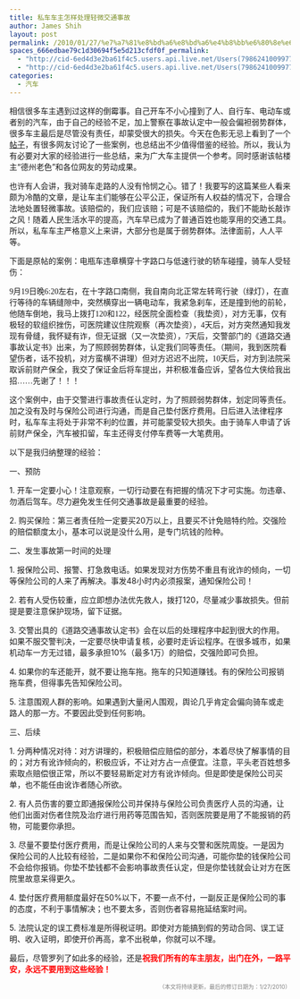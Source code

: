 ```yaml
---
title: 私车车主怎样处理轻微交通事故
author: James Shih
layout: post
permalink: /2010/01/27/%e7%a7%81%e8%bd%a6%e8%bd%a6%e4%b8%bb%e6%80%8e%e6%a0%b7%e5%a4%84%e7%90%86%e8%bd%bb%e5%be%ae%e4%ba%a4%e9%80%9a%e4%ba%8b%e6%95%85/
spaces_666edbae79c1d30694f5e5d213cfdf0f_permalink:
  - "http://cid-6ed4d3e2ba61f4c5.users.api.live.net/Users(7986241009977783493)/Blogs('6ED4D3E2BA61F4C5!102')/Entries('6ED4D3E2BA61F4C5!811')?authkey=72j5ZQnBJYQ%24"
  - "http://cid-6ed4d3e2ba61f4c5.users.api.live.net/Users(7986241009977783493)/Blogs('6ED4D3E2BA61F4C5!102')/Entries('6ED4D3E2BA61F4C5!811')?authkey=72j5ZQnBJYQ%24"
categories:
  - 汽车
---
```

<div id="msgcns!6ED4D3E2BA61F4C5!811" class="bvMsg">
  <p>
    相信很多车主遇到过这样的倒霉事。自己开车不小心撞到了人、自行车、电动车或者别的汽车，由于自己的经验不足，加上警察在事故认定中一般会偏袒弱势群体，很多车主最后是尽管没有责任，却蒙受很大的损失。今天在色影无忌上看到了一个<a href="http://forum.xitek.com/showthread.php?threadid=667952" target="_blank">帖子</a>，有很多网友讨论了一些案例，也总结出不少值得借鉴的经验。所以，我认为有必要对大家的经验进行一些总结，来为广大车主提供一个参考。同时感谢该帖楼主“德州老色”和各位网友的劳动成果。
  </p>
  
  <p>
    也许有人会讲，我对骑车走路的人没有怜悯之心。错了！我要写的这篇某些人看来颇为冷酷的文章，是让车主们能够在公平公正，保证所有人权益的情况下，合理合法地处置轻微事故。该赔偿的，我们应该赔；可是不该赔偿的，我们不能助长敲诈之风！随着人民生活水平的提高，汽车早已成为了普通百姓也能享用的交通工具。所以，私车车主严格意义上来讲，大部分也是属于弱势群体。法律面前，人人平等。
  </p>
  
  <p>
    下面是原帖的案例：电瓶车违章横穿十字路口与低速行驶的轿车碰撞，骑车人受轻伤：
  </p>
  
  <p>
    <font face="仿宋">9月19日晚6:20左右，在十字路口南侧，我自南向北正常左转弯行驶（绿灯），在直行等待的车辆缝隙中，突然横穿出一辆电动车，我紧急刹车，还是撞到他的前轮，他随车倒地，我马上拨打120和122，经医院全面检查（我垫资），对方无事，仅有极轻的软组织挫伤，可医院建议住院观察（再次垫资），4天后，对方突然通知我发现有骨缝，我怀疑有诈，但无证据（又一次垫资），7天后，交警部门的《道路交通事故认定书》出来，为了照顾弱势群体，认定我们同等责任。（期间，我到医院看望伤者，话不投机，对方蛮横不讲理）但对方迟迟不出院，10天后，对方到法院采取诉前财产保全，我交了保证金后将车提出，并积极准备应诉，望各位大侠给我出招&#8230;&#8230;先谢了！！！</font>
  </p>
  
  <p>
    这个案例中，由于交警进行事故责任认定时，为了照顾弱势群体，划定同等责任。加之没有及时与保险公司进行沟通，而是自己垫付医疗费用。日后进入法律程序时，私车车主将处于非常不利的位置，并可能蒙受较大损失。由于骑车人申请了诉前财产保全，汽车被扣留，车主还得支付停车费等一大笔费用。
  </p>
  
  <p>
    以下是我归纳整理的经验：
  </p>
  
  <p>
    一、预防
  </p>
  
  <p>
    1. 开车一定要小心！注意观察，一切行动要在有把握的情况下才可实施。勿违章、勿酒后驾车。尽力避免发生任何交通事故是最重要的经验。
  </p>
  
  <p>
    2. 购买保险：第三者责任险一定要买20万以上，且要买不计免赔特约险。交强险的赔偿额度太小，基本可以说是没什么用，是专门坑钱的险种。
  </p>
  
  <p>
    二、发生事故第一时间的处理
  </p>
  
  <p>
    1. 报保险公司、报警、打急救电话。如果发现对方伤势不重且有讹诈的倾向，一切等保险公司的人来了再解决。事发48小时内必须报案，通知保险公司！
  </p>
  
  <p>
    2. 若有人受伤较重，应立即想办法优先救人，拨打120，尽量减少事故损失。但前提是要注意保护现场，留下证据。
  </p>
  
  <p>
    3. 交警出具的《道路交通事故认定书》会在以后的处理程序中起到很大的作用。如果不服交警判决，一定要尽快申请复核，必要时走诉讼程序。在很多城市，如果机动车一方无过错，最多承担10%（最多1万）的赔偿，交强险即可负担。
  </p>
  
  <p>
    4. 如果你的车还能开，就不要让拖车拖。拖车的只知道赚钱。有的保险公司报销拖车费，但得事先告知保险公司。
  </p>
  
  <p>
    5. 注意围观人群的影响。如果遇到大量闲人围观，舆论几乎肯定会偏向骑车或走路人的那一方。不要因此受到任何影响。
  </p>
  
  <p>
    三、后续
  </p>
  
  <p>
    1. 分两种情况对待：对方讲理的，积极赔偿应赔偿的部分，本着尽快了解事情的目的；对方有讹诈倾向的，积极应诉，不让对方占一点便宜。注意，平头老百姓想多索取点赔偿很正常，所以不要轻易断定对方有讹诈倾向。但是即使是保险公司买单，也不能任由讹诈者随心所欲。
  </p>
  
  <p>
    2. 有人员伤害的要立即通报保险公司并保持与保险公司负责医疗人员的沟通，让他们出面对伤者住院及治疗进行用药等范围告知，否则医院要是用了不能报销的药物，可能要你承担。
  </p>
  
  <p>
    3. 尽量不要垫付医疗费用，而是让保险公司的人来与交警和医院周旋。一是因为保险公司的人比较有经验，二是如果你不和保险公司沟通，可能你垫的钱保险公司不会给你报销。你垫不垫钱都不会影响事故责任认定，但是你垫钱就会让对方在医院里故意呆得更久。
  </p>
  
  <p>
    4. 垫付医疗费用额度最好在50%以下，不要一点不付，一副反正是保险公司的事的态度，不利于事情解决；也不要太多，否则伤者容易拖延结案时间。
  </p>
  
  <p>
    5. 法院认定的误工费标准是所得税证明。即使对方能搞到假的劳动合同、误工证明、收入证明，即使开价再高，拿不出税单，你就可以不理。
  </p>
  
  <p>
    最后，尽管罗列了如此多的经验，还是<font color="#ff0000"><strong>祝我们所有的车主朋友，出门在外，一路平安，永远不要用到这些经验！</strong></font>
  </p>
  
  <p align="right">
    <font color="#808080" size="1">（本文将持续更新，最后的修订日期为：1/27/2010）</font>
  </p></p>
</div>